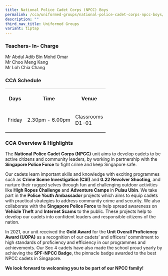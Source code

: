 ```yaml
---
title: National Police Cadet Corps (NPCC) Boys
permalink: /cca/uniformed-groups/national-police-cadet-corps-npcc-boys/
description: ""
third_nav_title: Uniformed Groups
variant: tiptap
---
```

<h3>Teachers- In- Charge</h3>
<p>Mr&nbsp;Abdul Adib Bin Mohd Omar
<br>Mr Choo Meng Kang
<br>Mr Loh Chia Chang</p>
<h3>CCA Schedule</h3>
<table style="minWidth: 75px">
<colgroup>
<col>
<col>
<col>
</colgroup>
<tbody>
<tr>
<th rowspan="1" colspan="1">
<p>Days</p>
</th>
<th rowspan="1" colspan="1">
<p>Time</p>
</th>
<th rowspan="1" colspan="1">
<p>Venue</p>
</th>
</tr>
<tr>
<td rowspan="1" colspan="1">
<p>Friday</p>
</td>
<td rowspan="1" colspan="1">
<p>2.30pm - 6.00pm</p>
</td>
<td rowspan="1" colspan="1">
<p>Classrooms
<br>D1-01</p>
</td>
</tr>
</tbody>
</table>
<h3>CCA Overview &amp; Highlights</h3>
<p>The <strong>National Police Cadet Corps (NPCC)</strong> unit aims to develop
cadets to be active citizens and community leaders, by working in partnership
with the <strong>Singapore Police Force</strong> to fight crime and keep
Singapore safe.</p>
<p>Our cadets learn important skills and knowledge with exciting programmes
such as <strong>Crime Scene Investigation (CSI)</strong> and <strong>0.22 Revolver Shooting</strong>,
and nurture their rugged selves through fun and challenging outdoor activities
like <strong>High Ropes Challenge</strong> and <strong>Adventure Camps</strong> in <strong>Pulau Ubin</strong>.
We take part in the <strong>Police Youth Ambassador</strong> projects which
aims to equip cadets with practical strategies to address community crime
and security. We also collaborate with the <strong>Singapore Police Force</strong> to
help spread awareness on <strong>Vehicle Theft</strong> and <strong>Internet Scams</strong> to
the public. These projects help to develop our cadets into confident leaders
and responsible citizens of the nation.</p>
<p>In 2021, our unit received the <strong>Gold Award</strong> for the <strong>Unit Overall Proficiency Award (UOPA)</strong> as
a recognition of our cadets’ and officers’ commitment to high standards
of proficiency and efficiency in our programmes and achievements. Our Sec
4 cadets have also made the school proud yearly by achieving the <strong>SPF-NPCC Badge</strong>,
the pinnacle badge awarded to the best NPCC cadets in Singapore.</p>
<p><strong>We look forward to welcoming you to be part of our NPCC family!</strong>
</p>